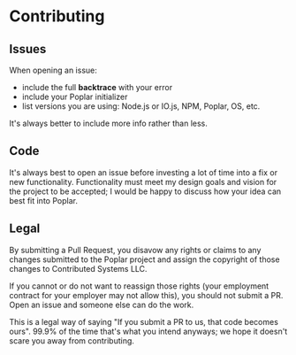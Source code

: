 # Contributing

## Issues

When opening an issue:

* include the full **backtrace** with your error
* include your Poplar initializer
* list versions you are using: Node.js or IO.js, NPM, Poplar, OS, etc.

It's always better to include more info rather than less.

## Code

It's always best to open an issue before investing a lot of time into a
fix or new functionality.  Functionality must meet my design goals and
vision for the project to be accepted; I would be happy to discuss how
your idea can best fit into Poplar.

## Legal

By submitting a Pull Request, you disavow any rights or claims to any changes
submitted to the Poplar project and assign the copyright of
those changes to Contributed Systems LLC.

If you cannot or do not want to reassign those rights (your employment
contract for your employer may not allow this), you should not submit a PR.
Open an issue and someone else can do the work.

This is a legal way of saying "If you submit a PR to us, that code becomes ours".
99.9% of the time that's what you intend anyways; we hope it doesn't scare you
away from contributing.
